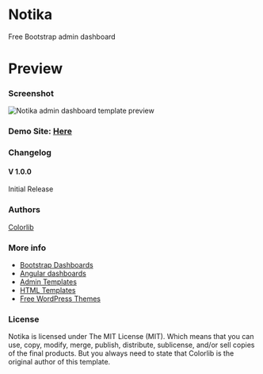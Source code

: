 # Notika
Free Bootstrap admin dashboard

# Preview

### Screenshot

![Notika admin dashboard template preview](https://colorlib.com/wp/wp-content/uploads/sites/2/notika-free-creative-admin-dashboard.jpg)

### Demo Site: [Here](https://colorlib.com/polygon/notika/index.html)

### Changelog
#### V 1.0.0
Initial Release
### Authors
[Colorlib](https://colorlib.com)

### More info
- [Bootstrap Dashboards](https://colorlib.com/wp/free-bootstrap-admin-dashboard-templates/)
- [Angular dashboards](https://colorlib.com/wp/angularjs-admin-templates/)
- [Admin Templates](https://colorlib.com/wp/free-html5-admin-dashboard-templates/)
- [HTML Templates](https://colorlib.com/wp/templates/)
- [Free WordPress Themes](https://colorlib.com/wp/free-wordpress-themes/)

### License

Notika is licensed under The MIT License (MIT). Which means that you can use, copy, modify, merge, publish, distribute, sublicense, and/or sell copies of the final products. But you always need to state that Colorlib is the original author of this template.
